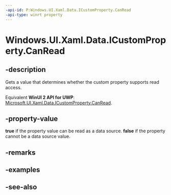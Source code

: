 ```yaml
---
-api-id: P:Windows.UI.Xaml.Data.ICustomProperty.CanRead
-api-type: winrt property
---
```


<!-- Property syntax
public bool CanRead { get; }
-->

# Windows.UI.Xaml.Data.ICustomProperty.CanRead

## -description
Gets a value that determines whether the custom property supports read access.

Equivalent **WinUI 2 API for UWP**: [Microsoft.UI.Xaml.Data.ICustomProperty.CanRead](/windows/winui/api/microsoft.ui.xaml.data.icustomproperty.canread).

## -property-value
**true** if the property value can be read as a data source. **false** if the property cannot be a data source value.

## -remarks

## -examples

## -see-also
